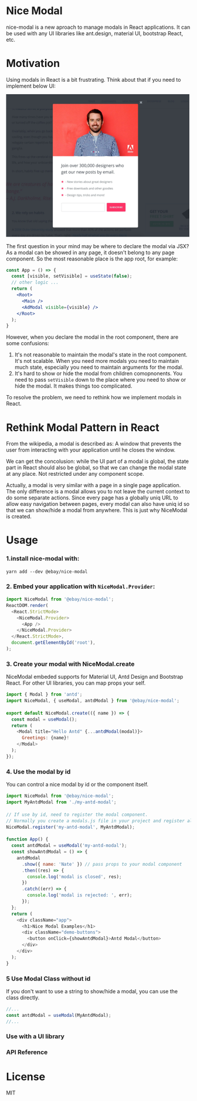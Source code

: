 # Nice Modal

nice-modal is a new aproach to manage modals in React applications. It can be used with any UI libraries like ant.design, material UI, bootstrap React, etc.

# Motivation
Using modals in React is a bit frustrating. Think about that if you need to implement below UI:

<img src="images/modal-example.png" width="500px"/>

The first question in your mind may be where to declare the modal via JSX? As a modal can be showed in any page, it doesn't belong to any page component. So the most reasonable place is the app root, for example:

```jsx
const App = () => {
  const [visible, setVisible] = useState(false);
  // other logic ...
  return (
    <Root>
      <Main />
      <AdModal visible={visible} />
    </Root>
  );
}
```

However, when you declare the modal in the root component, there are some confusions:
1. It's not reasonable to maintain the modal's state in the root component. It's not scalable. When you need more modals you need to maintain much state, especially you need to maintain arguments for the modal.
2. It's hard to show or hide the modal from children comopnonents. You need to pass `setVisible` down to the place where you need to show or hide the modal. It makes things too complicated.

To resolve the problem, we need to rethink how we implement modals in React.

# Rethink Modal Pattern in React
From the wikipedia, a modal is described as: A window that prevents the user from interacting with your application until he closes the window.

We can get the concolusion: while the UI part of a modal is global, the state part in React should also be global, so that we can change the modal state at any place. Not restricted under any component scope.

Actually, a modal is very similar with a page in a single page application. The only difference is a modal allows you to not leave the current context to do some separate actions. Since every page has a globally uniq URL to allow easy navigation between pages, every modal can also have uniq id so that we can show/hide a modal from anywhere. This is just why NiceModal is created.

# Usage
### 1.install nice-modal with:

```
yarn add --dev @ebay/nice-modal
```

### 2. Embed your application with `NiceModal.Provider`:

```js
import NiceModal from '@ebay/nice-modal';
ReactDOM.render(
  <React.StrictMode>
    <NiceModal.Provider>
      <App />
    </NiceModal.Provider>
  </React.StrictMode>,
  document.getElementById('root'),
);
```

### 3. Create your modal with NiceModal.create
NiceModal embeded supports for Material UI, Antd Design and Bootstrap React. For other UI libraries, you can map props your self.

```js
import { Modal } from 'antd';
import NiceModal, { useModal, antdModal } from '@ebay/nice-modal';

export default NiceModal.create(({ name }) => {
  const modal = useModal();
  return (
    <Modal title="Hello Antd" {...antdModal(modal)}>
      Greetings: {name}!
    </Modal>
  );
});
```

### 4. Use the modal by id
You can control a nice modal by id or the component itself.
```js
import NiceModal from '@ebay/nice-modal';
import MyAntdModal from './my-antd-modal';

// If use by id, need to register the modal component.
// Normally you create a modals.js file in your project and register all modals there.
NiceModal.register('my-antd-modal', MyAntdModal);

function App() {
  const antdModal = useModal('my-antd-modal');
  const showAntdModal = () => {
    antdModal
      .show({ name: 'Nate' }) // pass props to your modal component
      .then((res) => {
        console.log('modal is closed', res);
      })
      .catch((err) => {
        console.log('modal is rejected: ', err);
      });
  };
  return (
    <div className="app">
      <h1>Nice Modal Examples</h1>
      <div className="demo-buttons">
        <button onClick={showAntdModal}>Antd Modal</button>
      </div>
    </div>
  );
}
```

### 5 Use Modal Class without id
If you don't want to use a string to show/hide a modal, you can use the class directly.
```jsx
//...
const antdModal = useModal(MyAntdModal);
//...

```

### Use with a UI library
### API Reference

# License
MIT
